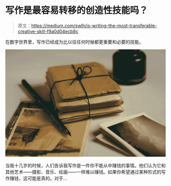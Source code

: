 # 写作是最容易转移的创造性技能吗？

> 原文：<https://medium.com/swlh/is-writing-the-most-transferable-creative-skill-f9a0d04ecb8c>

在数字世界里，写作已经成为比以往任何时候都更重要和必要的技能。

![](img/b5ccdf7ded1920d74019f4f1ef81dc8e.png)

当我十几岁的时候，人们告诉我写作是一件你不能从中赚钱的事情。他们认为它和其他艺术——摄影、音乐、绘画——一样难以赚钱。如果你希望通过某种形式的写作赚钱，这可能是真的。对于…